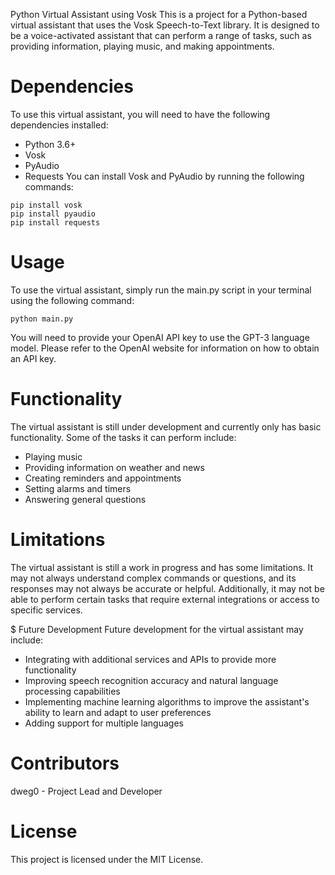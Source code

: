 
Python Virtual Assistant using Vosk
This is a project for a Python-based virtual assistant that uses the Vosk Speech-to-Text library. It is designed to be a voice-activated assistant that can perform a range of tasks, such as providing information, playing music, and making appointments.

# Dependencies
To use this virtual assistant, you will need to have the following dependencies installed:

- Python 3.6+
- Vosk
- PyAudio
- Requests
You can install Vosk and PyAudio by running the following commands:

```
pip install vosk
pip install pyaudio
pip install requests
```
# Usage
To use the virtual assistant, simply run the main.py script in your terminal using the following command:

```
python main.py
```
You will need to provide your OpenAI API key to use the GPT-3 language model. Please refer to the OpenAI website for information on how to obtain an API key.

# Functionality
The virtual assistant is still under development and currently only has basic functionality. Some of the tasks it can perform include:

- Playing music
- Providing information on weather and news
- Creating reminders and appointments
- Setting alarms and timers
- Answering general questions
# Limitations
The virtual assistant is still a work in progress and has some limitations. It may not always understand complex commands or questions, and its responses may not always be accurate or helpful. Additionally, it may not be able to perform certain tasks that require external integrations or access to specific services.

$ Future Development
Future development for the virtual assistant may include:

- Integrating with additional services and APIs to provide more functionality
- Improving speech recognition accuracy and natural language processing capabilities
- Implementing machine learning algorithms to improve the assistant's ability to learn and adapt to user preferences
- Adding support for multiple languages
# Contributors
dweg0 - Project Lead and Developer
# License
This project is licensed under the MIT License.
